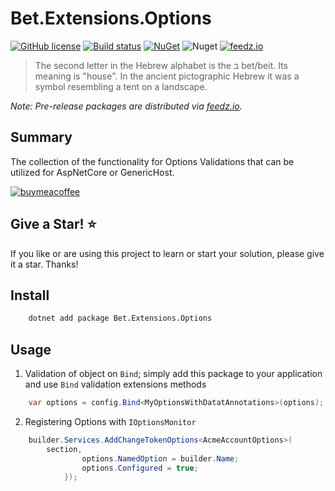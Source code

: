# Bet.Extensions.Options

[![GitHub license](https://img.shields.io/badge/license-MIT-blue.svg?style=flat-square)](https://raw.githubusercontent.com/kdcllc/Bet.Extensions/master/LICENSE)
[![Build status](https://ci.appveyor.com/api/projects/status/fo9rakj7s7uhs3ij?svg=true)](https://ci.appveyor.com/project/kdcllc/bet-aspnetcore)
[![NuGet](https://img.shields.io/nuget/v/Bet.Extensions.Options.svg)](https://www.nuget.org/packages?q=Bet.Extensions.Options)
![Nuget](https://img.shields.io/nuget/dt/Bet.Extensions.Options)
[![feedz.io](https://img.shields.io/badge/endpoint.svg?url=https://f.feedz.io/kdcllc/bet-aspnetcore/shield/Bet.Extensions.Options/latest)](https://f.feedz.io/kdcllc/bet-aspnetcore/packages/Bet.Extensions.Options/latest/download)

> The second letter in the Hebrew alphabet is the ב bet/beit. Its meaning is "house". In the ancient pictographic Hebrew it was a symbol resembling a tent on a landscape.

_Note: Pre-release packages are distributed via [feedz.io](https://f.feedz.io/kdcllc/bet-extensions/nuget/index.json)._

## Summary

The collection of the functionality for Options Validations that can be utilized for AspNetCore or GenericHost.

[![buymeacoffee](https://www.buymeacoffee.com/assets/img/custom_images/orange_img.png)](https://www.buymeacoffee.com/vyve0og)

## Give a Star! :star:

If you like or are using this project to learn or start your solution, please give it a star. Thanks!

## Install

```bash
    dotnet add package Bet.Extensions.Options
```

## Usage

1. Validation of object on `Bind`; simply add this package to your application and use `Bind` validation extensions methods

```csharp
    var options = config.Bind<MyOptionsWithDatatAnnotations>(options);
```

2. Registering Options with `IOptionsMonitor`

```csharp
    builder.Services.AddChangeTokenOptions<AcmeAccountOptions>(
        section,
                options.NamedOption = builder.Name;
                options.Configured = true;
            });
```
